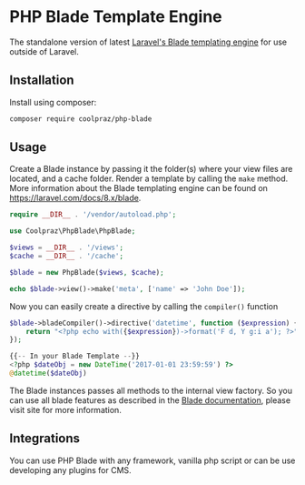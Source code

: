 PHP Blade Template Engine
=====

The standalone version of latest [Laravel's Blade templating engine](https://laravel.com/docs/8.x/blade) for use outside of Laravel.

Installation
------------

Install using composer:

```bash
composer require coolpraz/php-blade
```

Usage
-----

Create a Blade instance by passing it the folder(s) where your view files are located, and a cache folder. Render a template by calling the `make` method. More information about the Blade templating engine can be found on https://laravel.com/docs/8.x/blade.

```php
require __DIR__ . '/vendor/autoload.php';

use Coolpraz\PhpBlade\PhpBlade;

$views = __DIR__ . '/views';
$cache = __DIR__ . '/cache';

$blade = new PhpBlade($views, $cache);

echo $blade->view()->make('meta', ['name' => 'John Doe']);
```

Now you can easily create a directive by calling the ``compiler()`` function

```php
$blade->bladeCompiler()->directive('datetime', function ($expression) {
    return "<?php echo with({$expression})->format('F d, Y g:i a'); ?>";
});

{{-- In your Blade Template --}}
<?php $dateObj = new DateTime('2017-01-01 23:59:59') ?>
@datetime($dateObj)
```

The Blade instances passes all methods to the internal view factory. So you can use all blade features as described in the [Blade documentation](https://laravel.com/docs/8.x/blade), please visit site for more information.

Integrations
-----
You can use PHP Blade with any framework, vanilla php script or can be use developing any plugins for CMS.